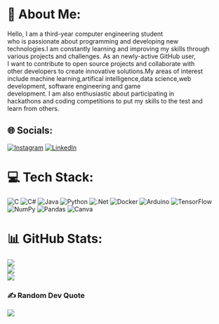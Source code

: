# 💫 About Me:
Hello, I am a third-year computer engineering student <br>who is passionate about programming and developing new <br>technologies.I am constantly learning and improving my skills through<br> various projects and challenges. As an newly-active GitHub user,<br> I want to contribute to open source projects and collaborate with <br>other developers to create innovative solutions.My areas of interest<br> include machine learning,artifical intelligence,data science,web development, software engineering and game <br>development. I am also enthusiastic about participating in <br>hackathons and coding competitions to put my skills to the test and <br>learn from others. 


## 🌐 Socials:
[![Instagram](https://img.shields.io/badge/Instagram-%23E4405F.svg?logo=Instagram&logoColor=white)](https://instagram.com/@davutcankosemen) [![LinkedIn](https://img.shields.io/badge/LinkedIn-%230077B5.svg?logo=linkedin&logoColor=white)](https://www.linkedin.com/in/davutcan-k%C3%B6semen-784642224/) 

# 💻 Tech Stack:
![C](https://img.shields.io/badge/c-%2300599C.svg?style=for-the-badge&logo=c&logoColor=white) ![C#](https://img.shields.io/badge/c%23-%23239120.svg?style=for-the-badge&logo=c-sharp&logoColor=white) ![Java](https://img.shields.io/badge/java-%23ED8B00.svg?style=for-the-badge&logo=java&logoColor=white) ![Python](https://img.shields.io/badge/python-3670A0?style=for-the-badge&logo=python&logoColor=ffdd54) ![.Net](https://img.shields.io/badge/.NET-5C2D91?style=for-the-badge&logo=.net&logoColor=white) ![Docker](https://img.shields.io/badge/docker-%230db7ed.svg?style=for-the-badge&logo=docker&logoColor=white) ![Arduino](https://img.shields.io/badge/-Arduino-00979D?style=for-the-badge&logo=Arduino&logoColor=white) ![TensorFlow](https://img.shields.io/badge/TensorFlow-%23FF6F00.svg?style=for-the-badge&logo=TensorFlow&logoColor=white) ![NumPy](https://img.shields.io/badge/numpy-%23013243.svg?style=for-the-badge&logo=numpy&logoColor=white) ![Pandas](https://img.shields.io/badge/pandas-%23150458.svg?style=for-the-badge&logo=pandas&logoColor=white) ![Canva](https://img.shields.io/badge/Canva-%2300C4CC.svg?style=for-the-badge&logo=Canva&logoColor=white)
# 📊 GitHub Stats:
![](https://github-readme-stats.vercel.app/api?username=DavutcanJ&theme=dark&hide_border=false&include_all_commits=false&count_private=false)<br/>
![](https://github-readme-streak-stats.herokuapp.com/?user=DavutcanJ&theme=dark&hide_border=false)<br/>
![](https://github-readme-stats.vercel.app/api/top-langs/?username=DavutcanJ&theme=dark&hide_border=false&include_all_commits=false&count_private=false&layout=compact)

### ✍️ Random Dev Quote
![](https://quotes-github-readme.vercel.app/api?type=horizontal&theme=radical)

<!-- Proudly created with GPRM ( https://gprm.itsvg.in ) -->
